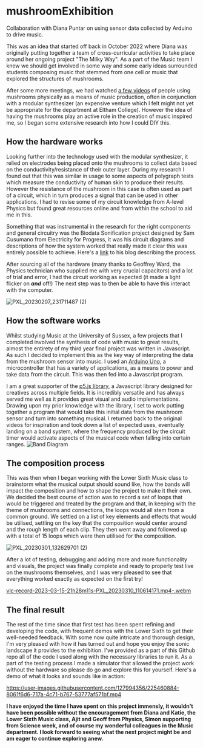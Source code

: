# mushroomExhibition
Collaboration with Diana Puntar on using sensor data collected by Arduino to drive music.

This was an idea that started off back in October 2022 where Diana was originally putting together a team of cross-curricular activities to take place around her ongoing project "The Milky Way". As a part of the Music team I knew we should get involved in some way and some early ideas surrounded students composing music that stemmed from one cell or music that explored the structures of mushrooms. 

After some more meetings, we had watched [a few videos](https://www.youtube.com/watch?v=Jivuu_cNnYI) of people using mushrooms physically as a means of music production, often in conjunction with a modular synthesizer (an expensive venture which I felt might not yet be appropriate for the department at Eltham College). However the idea of having the mushrooms play an active role in the creation of music inspired me, so I began some extensive research into how I could DIY this.



## How the hardware works
Looking further into the technology used with the modular synthesizer, it relied on electrodes being placed onto the mushrooms to collect data based on the conductivity/resistance of their outer layer. During my research I found out that this was similar in usage to some aspects of polygraph tests which measure the conductivity of human skin to produce their results. However the resistance of the mushroom in this case is often used as part of a circuit, which in turn produces a signal that can be used in other applications. I had to revise some of my circuit knowledge from A-level Physics but found great resources online and from within the school to aid me in this.

Something that was instrumental in the research for the right components and general circuitry was the Biodata Sonification project designed by Sam Cusumano from Electricity for Progress, it was his circuit diagrams and descriptions of how the system worked that really made it clear this was entirely possible to achieve. Here's a [link](https://electricityforprogress.com/biodata-sonification/) to his blog describing the process.

After sourcing all of the hardware (many thanks to Geoffrey Ward, the Physics technician who supplied me with very crucial capacitors) and a lot of trial and error, I had the circuit working as expected (it made a light flicker on **_and_** off!) The next step was to then be able to have this interact with the computer.

![PXL_20230207_231711487 (2)](https://user-images.githubusercontent.com/127994356/225443775-63e02fe7-6f63-43aa-9257-f7c2bf08abab.jpg)


## How the software works
Whilst studying Music at the University of Sussex, a few projects that I completed involved the synthesis of code with music to great results, almost the entirety of my third year final project was written in Javascript. As such I decided to implement this as the key way of interpreting the data from the mushroom sensor into music. I used an [Arduino Uno](https://www.arduino.cc/en/Guide/Introduction), a microcontroller that has a variety of applications, as a means to power and take data from the circuit. This was then fed into a Javascript program.

I am a great supporter of the [p5.js library](https://p5js.org/), a Javascript library designed for creatives across multiple fields. It is incredibly versatile and has always served me well as it provides great visual and audio implementations. Drawing upon my prior knowledge with the library, I set to work putting together a program that would take this initial data from the mushroom sensor and turn into something musical. I returned back to the original videos for inspiration and took down a list of expected uses, eventually landing on a band system, where the frequency produced by the circuit timer would activate aspects of the musical code when falling into certain ranges. ![Band Diagram](https://user-images.githubusercontent.com/127994356/225447600-ea18d09f-6e1c-4e33-baa1-d164b01bc30a.png)

## The composition process
This was then when I began working with the Lower Sixth Music class to brainstorm what the musical output should sound like, how the bands will impact the composition and how to shape the project to make it their own. We decided the best course of action was to record a set of loops that would be triggered and treated by the program and that, in keeping with the theme of mushrooms and connections, the loops would all stem from a common ground. We settled on a list of key elements and effects that would be utilised, settling on the key that the composition would center around and the rough length of each clip. They then went away and followed up with a total of 15 loops which were then utilised for the composition. 

![PXL_20230301_132629701 (2)](https://user-images.githubusercontent.com/127994356/225449452-77c7cc21-b23b-4ce7-9053-46bb7e632c8f.jpg)

After a lot of testing, debugging and adding more and more functionality and visuals, the project was finally complete and ready to properly test live on the mushrooms themselves, and I was very pleased to see that everything worked exactly as expected on the first try! 

[vlc-record-2023-03-15-21h28m11s-PXL_20230310_110614171.mp4-.webm](https://user-images.githubusercontent.com/127994356/225454477-3eccdbba-4283-42fb-9700-61f5ce61cfb9.webm)


## The final result
The rest of the time since that first test has been spent refining and developing the code, with frequent demos with the Lower Sixth to get their well-needed feedback. With some now quite intricate and thorough design, I'm very pleased with how it has turned out and hope you enjoy the sonic landscape it provides to the exhibition. I've provided as a part of this Github repo all of the code I used along with the necessary libraries to run it. As a part of the testing process I made a simulator that allowed the project work without the hardware so please do go and explore this for yourself. Here's a demo of what it looks and sounds like in action:

https://user-images.githubusercontent.com/127994356/225460884-8061f6d6-717a-4c71-b767-53777af571bf.mp4


**I have enjoyed the time I have spent on this project immensly, it wouldn't have been possible without the encouragement from Diana and Katie, the Lower Sixth Music class, Ajit and Geoff from Physics, Simon supporting from Science week, and of course my wonderful colleagues in the Music department. I look forward to seeing what the next project might be and am eager to continue exploring anew.**

